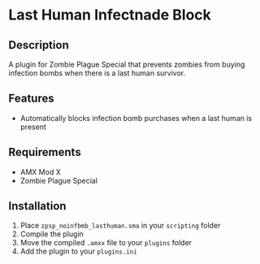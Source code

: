 # Last Human Infectnade Block

## Description
A plugin for Zombie Plague Special that prevents zombies from buying infection bombs when there is a last human survivor.

## Features
- Automatically blocks infection bomb purchases when a last human is present

## Requirements
- AMX Mod X
- Zombie Plague Special

## Installation
1. Place `zpsp_noinfbmb_lasthuman.sma` in your `scripting` folder
2. Compile the plugin
3. Move the compiled `.amxx` file to your `plugins` folder
4. Add the plugin to your `plugins.ini`